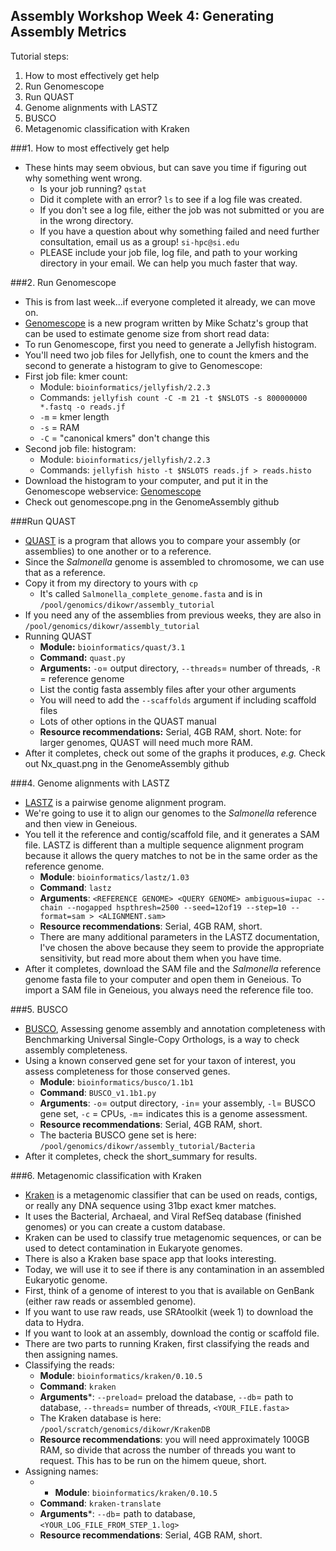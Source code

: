 Assembly Workshop Week 4: Generating Assembly Metrics  
---

Tutorial steps:  
1. How to most effectively get help  
2. Run Genomescope  
3. Run QUAST  
4. Genome alignments with LASTZ  
5. BUSCO  
6. Metagenomic classification with Kraken  
  

###1. How to most effectively get help
* These hints may seem obvious, but can save you time if figuring out why something went wrong.
	+ Is your job running? ```qstat```
	+ Did it complete with an error? ```ls``` to see if a log file was created.
	+ If you don't see a log file, either the job was not submitted or you are in the wrong directory.
	+ If you have a question about why something failed and need further consultation, email us as a group! ```si-hpc@si.edu```
	+ PLEASE include your job file, log file, and path to your working directory in your email. We can help you much faster that way.

###2. Run Genomescope
* This is from last week...if everyone completed it already, we can move on.
* [Genomescope](http://qb.cshl.edu/genomescope/) is a new program written by Mike Schatz's group that can be used to estimate genome size from short read data: 
* To run Genomescope, first you need to generate a Jellyfish histogram.
* You'll need two job files for Jellyfish, one to count the kmers and the second to generate a histogram to give to Genomescope:  
* First job file: kmer count:
	+ Module: ```bioinformatics/jellyfish/2.2.3```
	+ Commands: ```jellyfish count -C -m 21 -t $NSLOTS -s 800000000 *.fastq -o reads.jf```
	+ ```-m``` = kmer length  
	+ ```-s``` = RAM  
	+ ```-C``` = "canonical kmers" don't change this  
* Second job file: histogram:
	+ Module: ```bioinformatics/jellyfish/2.2.3```
	+ Commands: ```jellyfish histo -t $NSLOTS reads.jf > reads.histo```
* Download the histogram to your computer, and put it in the Genomescope webservice: [Genomescope](http://qb.cshl.edu/genomescope) 
* Check out genomescope.png in the GenomeAssembly github

###Run QUAST
* [QUAST](http://bioinf.spbau.ru/quast) is a program that allows you to compare your assembly (or assemblies) to one another or to a reference. 
* Since the *Salmonella* genome is assembled to chromosome, we can use that as a reference.
* Copy it from my directory to yours with ```cp```
	+ It's called ```Salmonella_complete_genome.fasta``` and is in ```/pool/genomics/dikowr/assembly_tutorial```
* If you need any of the assemblies from previous weeks, they are also in ```/pool/genomics/dikowr/assembly_tutorial```
* Running QUAST
	+ **Module:** ```bioinformatics/quast/3.1```
	+ **Command:** ```quast.py```
	+ **Arguments:** ```-o```= output directory, ```--threads```= number of threads, ```-R``` = reference genome 
	+ List the contig fasta assembly files after your other arguments
	+ You will need to add the ```--scaffolds``` argument if including scaffold files
	+ Lots of other options in the QUAST manual
	+ **Resource recommendations:** Serial, 4GB RAM, short. Note: for larger genomes, QUAST will need much more RAM.
* After it completes, check out some of the graphs it produces, *e.g.* Check out Nx_quast.png in the GenomeAssembly github

###4. Genome alignments with LASTZ
* [LASTZ](http://www.bx.psu.edu/~rsharris/lastz/) is a pairwise genome alignment program.
*  We're going to use it to align our genomes to the *Salmonella* reference and then view in Geneious.
*  You tell it the reference and contig/scaffold file, and it generates a SAM file. LASTZ is different than a multiple sequence alignment program because it allows the query matches to not be in the same order as the reference genome. 
	+ **Module**: ```bioinformatics/lastz/1.03```
	+ **Command**: ```lastz```
	+ **Arguments**: ```<REFERENCE GENOME> <QUERY GENOME> ambiguous=iupac --chain --nogapped hspthresh=2500 --seed=12of19 --step=10 --format=sam > <ALIGNMENT.sam>```
	+ **Resource recommendations**: Serial, 4GB RAM, short.
	+ There are many additional parameters in the LASTZ documentation, I've chosen the above because they seem to provide the appropriate sensitivity, but read more about them when you have time.
* After it completes, download the SAM file and the *Salmonella* reference genome fasta file to your computer and open them in Geneious. To import a SAM file in Geneious, you always need the reference file too.

###5. BUSCO
* [BUSCO](http://busco.ezlab.org), Assessing genome assembly and annotation completeness with Benchmarking Universal Single-Copy Orthologs, is a way to check assembly completeness.
* Using a known conserved gene set for your taxon of interest, you assess completeness for those conserved genes.
	+ **Module**: ```bioinformatics/busco/1.1b1```
	+ **Command**: ```BUSCO_v1.1b1.py```
	+ **Arguments**: ``-o``= output directory, ```-in```= your assembly, ```-l```= BUSCO gene set, ```-c``` = CPUs, ```-m```= indicates this is a genome assessment.
	+ **Resource recommendations**: Serial, 4GB RAM, short.
	+ The bacteria BUSCO gene set is here: ```/pool/genomics/dikowr/assembly_tutorial/Bacteria```
* After it completes, check the short_summary for results.

###6. Metagenomic classification with Kraken
* [Kraken](https://ccb.jhu.edu/software/kraken/) is a metagenomic classifier that can be used on reads, contigs, or really any DNA sequence using 31bp exact kmer matches.
* It uses the Bacterial, Archaeal, and Viral RefSeq database (finished genomes) or you can create a custom database.
* Kraken can be used to classify true metagenomic sequences, or can be used to detect contamination in Eukaryote genomes.
* There is also a Kraken base space app that looks interesting.
* Today, we will use it to see if there is any contamination in an assembled Eukaryotic genome.
* First, think of a genome of interest to you that is available on GenBank (either raw reads or assembled genome).
* If you want to use raw reads, use SRAtoolkit (week 1) to download the data to Hydra.
* If you want to look at an assembly, download the contig or scaffold file.
* There are two parts to running Kraken, first classifying the reads and then assigning names.
* Classifying the reads:
	+ **Module**: ```bioinformatics/kraken/0.10.5```
	+ **Command**: ```kraken```
	+ **Arguments***: ```--preload```= preload the database, ```--db```= path to database, ```--threads```= number of threads, ```<YOUR_FILE.fasta>```
	+ The Kraken database is here: ```/pool/scratch/genomics/dikowr/KrakenDB```
	+ **Resource recommendations**: you will need approximately 100GB RAM, so divide that across the number of threads you want to request. This has to be run on the himem queue, short.
* Assigning names:
	+ + **Module**: ```bioinformatics/kraken/0.10.5```
	+ **Command**: ```kraken-translate```
	+ **Arguments***: ```--db```= path to database, ```<YOUR_LOG_FILE_FROM_STEP_1.log>```
	+ **Resource recommendations**:  Serial, 4GB RAM, short.


